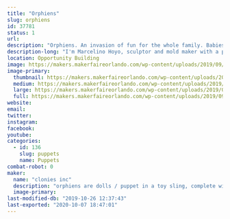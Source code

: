 ```yaml
---
title: "Orphiens"
slug: orphiens
id: 37781
status: 1
url: 
description: "Orphiens. An invasion of fun for the whole family. Babies from another planet that are in need of adoption on planet earth."
description-long: "I'm Marcelino Hoyo, sculptor and mold maker with a passion to make something old school that's fun for kids. Orphiens are dolls / puppets in a toy sling, made with flexible rubber heads, arms and legs and a soft fabric body. Orphiens are capable of many fun facial expressions, making them look realistic and are definitely fun attention getters. for me it has been a 20 year project and feel that Makers Faire would be the right venue to introduce the Orohiens to the world. thank you"
location: Opportunity Building
image: https://makers.makerfaireorlando.com/wp-content/uploads/2019/09/group-6-2-2-1024x576.jpg
image-primary:
  thumbnail: https://makers.makerfaireorlando.com/wp-content/uploads/2019/09/group-6-2-2-150x150.jpg
  medium: https://makers.makerfaireorlando.com/wp-content/uploads/2019/09/group-6-2-2-300x169.jpg
  large: https://makers.makerfaireorlando.com/wp-content/uploads/2019/09/group-6-2-2-1024x576.jpg
  full: https://makers.makerfaireorlando.com/wp-content/uploads/2019/09/group-6-2-2.jpg
website: 
email: 
twitter: 
instagram: 
facebook: 
youtube: 
categories:
  - id: 136
    slug: puppets
    name: Puppets
combat-robot: 0
maker:
  name: "clonies inc"
  description: "orphiens are dolls / puppet in a toy sling, complete with a full concept story."
  image-primary: 
last-modified-db: "2019-10-26 12:37:43"
last-exported: "2020-10-07 18:47:01"
---
```

